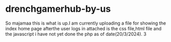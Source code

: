 # drenchgamerhub-by-us
So majamaa this is what is up.I am currently uploading a file for showing  the index home page afterthe user logs in attached is the css file,html file and the javascript i have not yet done the php as of date(20/3/2024).
3